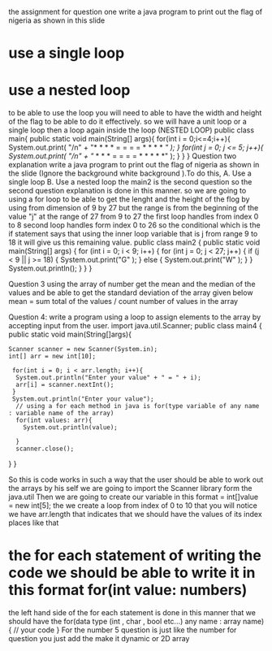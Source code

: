 the assignment for question one
write a java program to print out the flag of nigeria as shown  in this slide 
# use a single loop 
# use a nested loop

to be able to use the loop you will need to able to have the width and height of the flag to be able to do it effectively.
so we will have a unit loop or a single loop then a loop again inside the loop (NESTED LOOP)
public class main{
  public static void main(String[] args){
    for(int i = 0;i<=4;i++){
      System.out.print( "/n" + "* * * *  =  =  =  =   * * * * *" );
    }
    for(int j = 0; j <= 5; j++){
       System.out.print( "/n" + "* * * *  =  =  =  =   * * * * *" );
   }
  }
}
Question two explanation
write a java program to print out the flag of nigeria as shown in the slide (Ignore the background white background ).To do this,
A. Use a single loop
B. Use a nested loop
the main2 is  the second question 
so the second question explanation is done in this manner.
so we are going to  using a for loop to be able to get the lenght and the height of the flog by using from dimension of 9 by 27 but the range is from the beginning of  the value "j"  at the range of 27
from 9 to 27
the first loop handles from index 0 to 8
second loop handles form index 0 to 26
so the conditional which is the if statement says that  using the inner loop variable that is j from range 9 to 18 it will give us this remaining value.
public class main2 {
  public static void main(String[] args) {
    for (int i = 0; i < 9; i++) {
      for (int j = 0; j < 27; j++) {
        if (j < 9 || j >= 18) {
          System.out.print("G" );
        } else {
          System.out.print("W" );
        }
      }
      System.out.println();
    }
  }
}

Question 3
using the array of number get the mean and the median of the values and be able to get the standard deviation of the array given below
mean = sum total of the values /   count number of values in the array


Question 4:
write a program using a loop to assign elements to the array by accepting  input from the user.
import java.util.Scanner;
public class main4 {
  public static void main(String[]args){
   
    Scanner scanner = new Scanner(System.in);
    int[] arr = new int[10];
    
     for(int i = 0; i < arr.length; i++){
      System.out.println("Enter your value" + " = " + i);
      arr[i] = scanner.nextInt();
     }
     System.out.println("Enter your value");
      // using a for each method in java is for(type variable of any name : variable name of the array)
      for(int values: arr){
        System.out.println(value);

      }
      scanner.close();
  }
}

So this is code works in such a way that the user should be able to work out the arrays by his self we are going to import the Scanner library form the java.util
Then we are going to create our variable in this format = int[]value = new int[5];
the we create a loop from index of 0 to 10 that you will notice we have arr.length that indicates that we should have the values of its index places like that

# the for each statement of writing the code we should be able to write it in this format for(int value: numbers)
the left hand side of the for each statement is done in this manner that we should have 
the for(data type (int , char , bool etc...) any name : array name){
  // your code
} 
For the number 5 question is just like the number for question you just add the make it dynamic or 2D array


